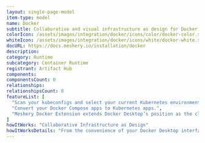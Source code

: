 ```yaml
---
layout: single-page-model
item-type: model
name: Docker
subtitle: Collaborative and visual infrastructure as design for Docker
colorIcon: /assets/images/integration/docker/icons/color/docker-color.svg
whiteIcon: /assets/images/integration/docker/icons/white/docker-white.svg
docURL: https://docs.meshery.io/installation/docker 
description: 
category: Runtime
subcategory: Container Runtime
registrant: Artifact Hub
components: 
componentsCount: 0
relationships: 
relationshipsCount: 0
featureList: [
  "Scan your kubeconfigs and select your current Kubernetes environment. Switch from one environment to another one.",
  "Convert your Docker Compose apps to Kubernetes apps.",
  "Meshery Docker Extension extends Docker Desktop’s position as the cloud native developer’s go-to Kubernetes environment with easy access to the next layer of cloud native infrastructure: service meshes."
]
howItWorks: "Collaborative Infrastructure as Design"
howItWorksDetails: "From the convenience of your Docker Desktop interface, connect Meshery with your Kubernetes cluster. Watch as MeshSync discovers all of your Kubernetes clusters. Visually design your Docker-based infrastructure. Choose from hundreds of ready-made design patterns using Meshery Catalog. Use our no-code designer, Kanvas, to collaboratively design and operate your infra"
---
```

